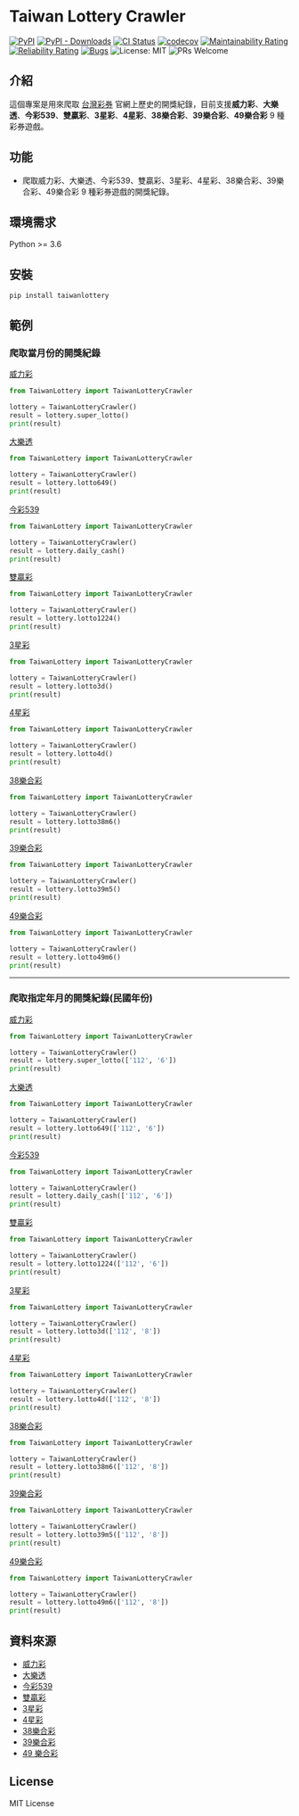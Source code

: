# Taiwan Lottery Crawler

[![PyPI](https://img.shields.io/pypi/v/taiwanlottery)](https://pypi.org/project/taiwanlottery/)
[![PyPI - Downloads](https://img.shields.io/pypi/dm/taiwanlottery)](https://pypi.org/project/taiwanlottery/)
[![CI Status](https://github.com/stu01509/TaiwanLotteryCrawler/actions/workflows/ci.yaml/badge.svg)](https://github.com/stu01509/TaiwanLotteryCrawler/actions/workflows/ci.yaml)
[![codecov](https://codecov.io/gh/stu01509/TaiwanLotteryCrawler/branch/master/graph/badge.svg?token=AX0LW032B4)](https://codecov.io/gh/stu01509/TaiwanLotteryCrawler)
[![Maintainability Rating](https://sonarcloud.io/api/project_badges/measure?project=stu01509_TaiwanLotteryCrawler&metric=sqale_rating)](https://sonarcloud.io/summary/new_code?id=stu01509_TaiwanLotteryCrawler)
[![Reliability Rating](https://sonarcloud.io/api/project_badges/measure?project=stu01509_TaiwanLotteryCrawler&metric=reliability_rating)](https://sonarcloud.io/summary/new_code?id=stu01509_TaiwanLotteryCrawler)
[![Bugs](https://sonarcloud.io/api/project_badges/measure?project=stu01509_TaiwanLotteryCrawler&metric=bugs)](https://sonarcloud.io/summary/new_code?id=stu01509_TaiwanLotteryCrawler)
![License: MIT](https://img.shields.io/badge/License-MIT-blue.svg)
![PRs Welcome](https://img.shields.io/badge/PRs-welcome-brightgreen.svg)

## 介紹

這個專案是用來爬取 [台灣彩券](https://www.taiwanlottery.com.tw/) 官網上歷史的開獎紀錄，目前支援**威力彩**、**大樂透**、**今彩539**、**雙贏彩**、**3星彩**、**4星彩**、**38樂合彩**、**39樂合彩**、**49樂合彩** 9 種彩券遊戲。

## 功能

- 爬取威力彩、大樂透、今彩539、雙贏彩、3星彩、4星彩、38樂合彩、39樂合彩、49樂合彩 9 種彩券遊戲的開獎紀錄。

## 環境需求

Python >= 3.6

## 安裝

```shell
pip install taiwanlottery
```

## 範例

### 爬取當月份的開獎紀錄

[威力彩](https://codesandbox.io/p/sandbox/dark-breeze-r2yfsf?file=%2Fmain.py%3A6%2C1)

```python
from TaiwanLottery import TaiwanLotteryCrawler

lottery = TaiwanLotteryCrawler()
result = lottery.super_lotto()
print(result)
```

[大樂透](https://codesandbox.io/p/sandbox/wei-li-cai-dang-yue-fen-de-kai-jiang-ji-lu-forked-rt67ty)

```python
from TaiwanLottery import TaiwanLotteryCrawler

lottery = TaiwanLotteryCrawler()
result = lottery.lotto649()
print(result)
```

[今彩539](https://codesandbox.io/p/sandbox/da-le-tou-dang-yue-fen-de-kai-jiang-ji-lu-forked-n5t886)

```python
from TaiwanLottery import TaiwanLotteryCrawler

lottery = TaiwanLotteryCrawler()
result = lottery.daily_cash()
print(result)
```

[雙贏彩](https://codesandbox.io/p/sandbox/da-le-tou-dang-yue-fen-de-kai-jiang-ji-lu-forked-vmlhst)

```python
from TaiwanLottery import TaiwanLotteryCrawler

lottery = TaiwanLotteryCrawler()
result = lottery.lotto1224()
print(result)
```

[3星彩](https://codesandbox.io/p/sandbox/3xing-cai-dang-yue-fen-de-kai-jiang-ji-lu-vsxs3p)

```python
from TaiwanLottery import TaiwanLotteryCrawler

lottery = TaiwanLotteryCrawler()
result = lottery.lotto3d()
print(result)
```

[4星彩](https://codesandbox.io/p/sandbox/4xing-cai-dang-yue-fen-de-kai-jiang-ji-lu-3pwkfk)

```python
from TaiwanLottery import TaiwanLotteryCrawler

lottery = TaiwanLotteryCrawler()
result = lottery.lotto4d()
print(result)
```

[38樂合彩](https://codesandbox.io/p/sandbox/38le-he-cai-dang-yue-fen-de-kai-jiang-ji-lu-yfphxf)

```python
from TaiwanLottery import TaiwanLotteryCrawler

lottery = TaiwanLotteryCrawler()
result = lottery.lotto38m6()
print(result)
```

[39樂合彩](https://codesandbox.io/p/sandbox/39le-he-cai-dang-yue-fen-de-kai-jiang-ji-lu-mgqwfg)

```python
from TaiwanLottery import TaiwanLotteryCrawler

lottery = TaiwanLotteryCrawler()
result = lottery.lotto39m5()
print(result)
```

[49樂合彩](https://codesandbox.io/p/sandbox/49le-he-cai-dang-yue-fen-de-kai-jiang-ji-lu-jgy94n)

```python
from TaiwanLottery import TaiwanLotteryCrawler

lottery = TaiwanLotteryCrawler()
result = lottery.lotto49m6()
print(result)
```

---

### 爬取指定年月的開獎紀錄(民國年份)

[威力彩](https://codesandbox.io/p/sandbox/da-le-tou-dang-yue-fen-de-kai-jiang-ji-lu-forked-ksq74y)

```python
from TaiwanLottery import TaiwanLotteryCrawler

lottery = TaiwanLotteryCrawler()
result = lottery.super_lotto(['112', '6'])
print(result)
```

[大樂透](https://codesandbox.io/p/sandbox/wei-li-cai-zhi-ding-nian-yue-de-kai-jiang-ji-lu-forked-lqcfht)

```python
from TaiwanLottery import TaiwanLotteryCrawler

lottery = TaiwanLotteryCrawler()
result = lottery.lotto649(['112', '6'])
print(result)
```

[今彩539](https://codesandbox.io/p/sandbox/wei-li-cai-zhi-ding-nian-yue-de-kai-jiang-ji-lu-forked-ntvjp7)

```python
from TaiwanLottery import TaiwanLotteryCrawler

lottery = TaiwanLotteryCrawler()
result = lottery.daily_cash(['112', '6'])
print(result)
```

[雙贏彩](https://codesandbox.io/p/sandbox/wei-li-cai-zhi-ding-nian-yue-de-kai-jiang-ji-lu-forked-22dtrx)

```python
from TaiwanLottery import TaiwanLotteryCrawler

lottery = TaiwanLotteryCrawler()
result = lottery.lotto1224(['112', '6'])
print(result)
```

[3星彩](https://codesandbox.io/p/sandbox/3xing-cai-zhi-ding-nian-yue-de-kai-jiang-ji-lu-vsfvlx)

```python
from TaiwanLottery import TaiwanLotteryCrawler

lottery = TaiwanLotteryCrawler()
result = lottery.lotto3d(['112', '8'])
print(result)
```

[4星彩](https://codesandbox.io/p/sandbox/4xing-cai-zhi-ding-nian-yue-de-kai-jiang-ji-lu-r8fpxq)

```python
from TaiwanLottery import TaiwanLotteryCrawler

lottery = TaiwanLotteryCrawler()
result = lottery.lotto4d(['112', '8'])
print(result)
```

[38樂合彩](https://codesandbox.io/p/sandbox/38le-he-cai-zhi-ding-nian-yue-de-kai-jiang-ji-lu-m4s9jn)

```python
from TaiwanLottery import TaiwanLotteryCrawler

lottery = TaiwanLotteryCrawler()
result = lottery.lotto38m6(['112', '8'])
print(result)
```

[39樂合彩](https://codesandbox.io/p/sandbox/39le-he-cai-zhi-ding-nian-yue-de-kai-jiang-ji-lu-lskqmm)

```python
from TaiwanLottery import TaiwanLotteryCrawler

lottery = TaiwanLotteryCrawler()
result = lottery.lotto39m5(['112', '8'])
print(result)
```

[49樂合彩](https://codesandbox.io/p/sandbox/49le-he-cai-zhi-ding-nian-yue-de-kai-jiang-ji-lu-ff6d5d)

```python
from TaiwanLottery import TaiwanLotteryCrawler

lottery = TaiwanLotteryCrawler()
result = lottery.lotto49m6(['112', '8'])
print(result)
```

## 資料來源

- [威力彩](https://www.taiwanlottery.com.tw/Lotto/SuperLotto638/history.aspx)
- [大樂透](https://www.taiwanlottery.com.tw/Lotto/Lotto649/history.aspx)
- [今彩539](https://www.taiwanlottery.com.tw/Lotto/Dailycash/history.aspx)
- [雙贏彩](https://www.taiwanlottery.com.tw/Lotto/Lotto1224/history.aspx)
- [3星彩](https://www.taiwanlottery.com.tw/Lotto/3D/history.aspx)
- [4星彩](https://www.taiwanlottery.com.tw/Lotto/4D/history.aspx)
- [38樂合彩](https://www.taiwanlottery.com.tw/Lotto/38m6/history.aspx)
- [39樂合彩](https://www.taiwanlottery.com.tw/Lotto/39m5/history.aspx)
- [49 樂合彩](https://www.taiwanlottery.com.tw/Lotto/49m6/history.aspx)

## License

MIT License
